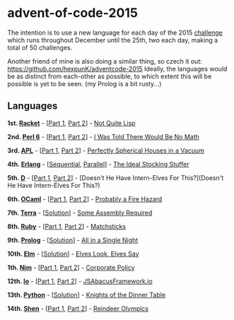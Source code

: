 # advent-of-code-2015
The intention is to use a new language for each day of the 2015 [challenge](http://adventofcode.com/) which runs throughout December until the 25th, two each day, making a total of 50 challenges.

Another friend of mine is also doing a similar thing, so czech it out: https://github.com/hexpunK/adventcode-2015
Ideally, the languages would be as distinct from each-other as possible, to which extent this will be possible is yet to be seen. (my Prolog is a bit rusty...)

## Languages
**1st. [Racket](http://www.racket-lang.org/)** - [[Part 1](1-1.rkt), [Part 2](1-2.rkt)] - [Not Quite Lisp](http://adventofcode.com/day/1)

**2nd. [Perl 6](https://perl6.org/)** - [[Part 1](2-1.pl6), [Part 2](2-2.pl6)] - [I Was Told There Would Be No Math](http://adventofcode.com/day/2)

**3rd. [APL](https://www.gnu.org/software/apl/)** - [[Part 1](3-1.apl), [Part 2](3-2.apl)] - [Perfectly Spherical Houses in a Vacuum](http://adventofcode.com/day/3)

**4th. [Erlang](www.erlang.org)** - [[Sequential](four.erl), [Parallel](four_par.erl)] - [The Ideal Stocking Stuffer](http://adventofcode.com/day/4)

**5th. [D](http://dlang.org/)** - [[Part 1](5-1.d), [Part 2](5-2.d)] - [Doesn't He Have Intern-Elves For This?](Doesn't He Have Intern-Elves For This?)

**6th. [OCaml](https://ocaml.org/)** - [[Part 1](6-1.ml), [Part 2](6-2.ml)] - [Probably a Fire Hazard](http://adventofcode.com/day/6)

**7th. [Terra](http://terralang.org/)** - [[Solution](7.t)] - [Some Assembly Required](http://adventofcode.com/day/7)

**8th. [Ruby](https://www.ruby-lang.org/en/)** - [[Part 1](8-1.rb), [Part 2](8-2.rb)] - [Matchsticks](http://adventofcode.com/day/8)

**9th. [Prolog](http://www.swi-prolog.org/)** - [[Solution](9.pl)] - [All in a Single Night](http://adventofcode.com/day/9)

**10th. [Elm](http://elm-lang.org/)** - [[Solution](10.elm)] - [Elves Look, Elves Say](http://adventofcode.com/day/10)

**1th. [Nim](http://nim-lang.org/)** - [[Part 1](11-1.nim), [Part 2](11-2.nim)] - [Corporate Policy](http://adventofcode.com/day/11)

**12th. [Io](http://iolanguage.org)** - [[Part 1](12-1.io), [Part 2](12-2.io)] - [JSAbacusFramework.io](http://adventofcode.com/day/12)

**13th. [Python](https://www.python.org/)** - [[Solution](13.py)] - [Knights of the Dinner Table](http://adventofcode.com/day/13)

**14th. [Shen](http://www.shenlanguage.org)** - [[Part 1](14-1.shen), [Part 2](14-2.shen)] - [Reindeer Olympics](http://adventofcode.com/day/14)
